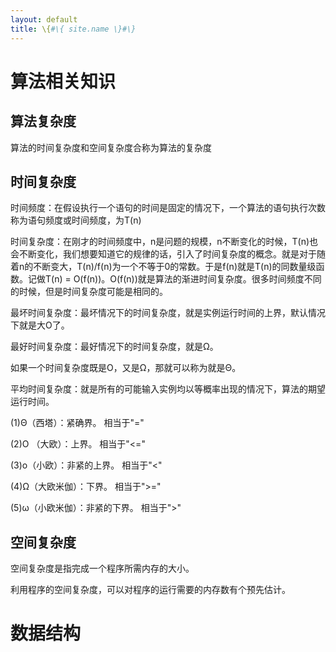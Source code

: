 ```yaml
---
layout: default
title: \{#\{ site.name \}#\}
---
```

# 算法相关知识
## 算法复杂度
算法的时间复杂度和空间复杂度合称为算法的复杂度
## 时间复杂度
时间频度：在假设执行一个语句的时间是固定的情况下，一个算法的语句执行次数称为语句频度或时间频度，为T(n)

时间复杂度：在刚才的时间频度中，n是问题的规模，n不断变化的时候，T(n)也会不断变化，我们想要知道它的规律的话，引入了时间复杂度的概念。就是对于随着n的不断变大，T(n)/f(n)为一个不等于0的常数。于是f(n)就是T(n)的同数量级函数。记做T(n) = O(f(n))。O(f(n))就是算法的渐进时间复杂度。很多时间频度不同的时候，但是时间复杂度可能是相同的。

最坏时间复杂度：最坏情况下的时间复杂度，就是实例运行时间的上界，默认情况下就是大O了。

最好时间复杂度：最好情况下的时间复杂度，就是Ω。

如果一个时间复杂度既是O，又是Ω，那就可以称为就是Θ。

平均时间复杂度：就是所有的可能输入实例均以等概率出现的情况下，算法的期望运行时间。


(1)Θ（西塔）：紧确界。 相当于"="


(2)O （大欧）：上界。 相当于"<="


(3)o（小欧）：非紧的上界。 相当于"<"


(4)Ω（大欧米伽）：下界。 相当于">="


(5)ω（小欧米伽）：非紧的下界。 相当于">"

## 空间复杂度
空间复杂度是指完成一个程序所需内存的大小。

利用程序的空间复杂度，可以对程序的运行需要的内存数有个预先估计。

# 数据结构
##  
